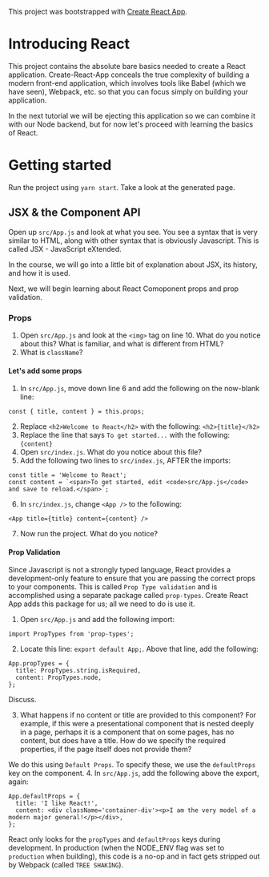 This project was bootstrapped with [Create React App](https://github.com/facebookincubator/create-react-app).

# Introducing React
This project contains the absolute bare basics needed to create a React application. Create-React-App conceals the true complexity of building a modern front-end application, which involves tools like Babel (which we have seen), Webpack, etc. so that you can focus simply on building your application.

In the next tutorial we will be ejecting this application so we can combine it with our Node backend, but for now let's proceed with learning the basics of React.

# Getting started
Run the project using `yarn start`. Take a look at the generated page.

## JSX & the Component API
Open up `src/App.js` and look at what you see. You see a syntax that is very similar to HTML, along with other syntax that is obviously Javascript. This is called JSX - JavaScript eXtended.

In the course, we will go into a little bit of explanation about JSX, its history, and how it is used.

Next, we will begin learning about React Comoponent props and prop validation.

### Props
1. Open `src/App.js` and look at the `<img>` tag on line 10. What do you notice about this? What is familiar, and what is different from HTML?
2. What is `className`?

#### Let's add some props
1. In `src/App.js`, move down line 6 and add the following on the now-blank line:
```
const { title, content } = this.props;
```
2. Replace `<h2>Welcome to React</h2>` with the following: `<h2>{title}</h2>`
3. Replace the line that says `To get started...` with the following: `{content}`
4. Open `src/index.js`. What do you notice about this file?
5. Add the following two lines to `src/index.js`, AFTER the imports:
```
const title = 'Welcome to React';
const content = `<span>To get started, edit <code>src/App.js</code> and save to reload.</span>`;
```
6. In `src/index.js`, change `<App />` to the following:
```
<App title={title} content={content} />
```
7. Now run the project. What do you notice?

#### Prop Validation
Since Javascript is not a strongly typed language, React provides a development-only feature to ensure that you are passing the correct props to your components. This is called `Prop Type validation` and is accomplished using a separate package called `prop-types`. Create React App adds this package for us; all we need to do is use it.

1. Open `src/App.js` and add the following import:
```
import PropTypes from 'prop-types';
```
2. Locate this line: `export default App;`. Above that line, add the following:
```
App.propTypes = {
  title: PropTypes.string.isRequired,
  content: PropTypes.node,
};
```
Discuss.

3. What happens if no content or title are provided to this component? For example, if this were a presentational component that is nested deeply in a page, perhaps it is a component that on some pages, has no content, but does have a title. How do we specify the required properties, if the page itself does not provide them?

We do this using `Default Props`. To specify these, we use the `defaultProps` key on the component.
4. In `src/App.js`, add the following above the export, again:
```
App.defaultProps = {
  title: 'I like React!',
  content: <div className='container-div'><p>I am the very model of a modern major general!</p></div>,
};
```
React only looks for the `propTypes` and `defaultProps` keys during development. In production (when the NODE_ENV flag was set to `production` when building), this code is a no-op and in fact gets stripped out by Webpack (called `TREE SHAKING`).

